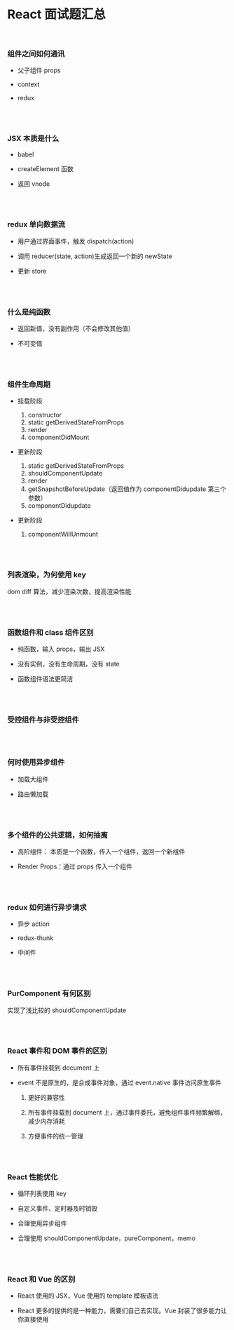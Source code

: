 # React 面试题汇总

</br>

### 组件之间如何通讯

-   父子组件 props

-   context

-   redux

</br>
</br>

### JSX 本质是什么

-   babel

-   createElement 函数

-   返回 vnode

</br>
</br>

### redux 单向数据流

-   用户通过界面事件，触发 dispatch(action)

-   调用 reducer(state, action)生成返回一个新的 newState

-   更新 store

</br>
</br>

### 什么是纯函数

-   返回新值，没有副作用（不会修改其他值）

-   不可变值

</br>
</br>

### 组件生命周期

-   挂载阶段

    1. constructor
    2. static getDerivedStateFromProps
    3. render
    4. componentDidMount

-   更新阶段

    1. static getDerivedStateFromProps
    2. shouldComponentUpdate
    3. render
    4. getSnapshotBeforeUpdate（返回值作为 componentDidupdate 第三个参数）
    5. componentDidupdate

-   更新阶段
    1. componentWillUnmount

</br>
</br>

### 列表渲染，为何使用 key

dom diff 算法，减少渲染次数，提高渲染性能

</br>
</br>

### 函数组件和 class 组件区别

-   纯函数，输入 props，输出 JSX

-   没有实例，没有生命周期，没有 state

-   函数组件语法更简洁

</br>
</br>

### 受控组件与非受控组件

</br>
</br>

### 何时使用异步组件

-   加载大组件

-   路由懒加载

</br>
</br>

### 多个组件的公共逻辑，如何抽离

-   高阶组件： 本质是一个函数，传入一个组件，返回一个新组件

-   Render Props：通过 props 传入一个组件

</br>
</br>

### redux 如何进行异步请求

-   异步 action

-   redux-thunk

-   中间件

</br>
</br>

### PurComponent 有何区别

实现了浅比较的 shouldComponentUpdate

</br>
</br>

### React 事件和 DOM 事件的区别

-   所有事件挂载到 document 上

-   event 不是原生的，是合成事件对象，通过 event.native 事件访问原生事件

    1. 更好的兼容性

    2. 所有事件挂载到 document 上，通过事件委托，避免组件事件频繁解绑，减少内存消耗

    3. 方便事件的统一管理

</br>
</br>

### React 性能优化

-   循环列表使用 key

-   自定义事件、定时器及时销毁

-   合理使用异步组件

-   合理使用 shouldComponentUpdate，pureComponent，memo

</br>
</br>

### React 和 Vue 的区别

-   React 使用的 JSX，Vue 使用的 template 模板语法

-   React 更多的提供的是一种能力，需要们自己去实现。Vue 封装了很多能力让你直接使用

</br>
</br>

